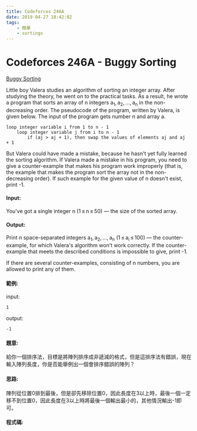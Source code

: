 ```yaml
---
title: Codeforces 246A
date: 2019-04-27 18:42:02
tags:
    - 簡單
    - sortings
---
```

# Codeforces 246A - Buggy Sorting
[Buggy Sorting](https://codeforces.com/problemset/problem/246/A)

Little boy Valera studies an algorithm of sorting an integer array. After studying the theory, he went on to the practical tasks. As a result, he wrote a program that sorts an array of n integers a<sub>1</sub>, a<sub>2</sub>, ..., a<sub>n</sub> in the non-decreasing order. The pseudocode of the program, written by Valera, is given below. The input of the program gets number n and array a.
<!-- more -->
```
loop integer variable i from 1 to n - 1
    loop integer variable j from i to n - 1
        if (aj > aj + 1), then swap the values of elements aj and aj + 1
```
But Valera could have made a mistake, because he hasn't yet fully learned the sorting algorithm. If Valera made a mistake in his program, you need to give a counter-example that makes his program work improperly (that is, the example that makes the program sort the array not in the non-decreasing order). If such example for the given value of n doesn't exist, print -1.

#### Input:
You've got a single integer n (1 ≤ n ≤ 50) — the size of the sorted array.

#### Output:
Print n space-separated integers a<sub>1</sub>, a<sub>2</sub>, ..., a<sub>n</sub> (1 ≤ a<sub>i</sub> ≤ 100) — the counter-example, for which Valera's algorithm won't work correctly. If the counter-example that meets the described conditions is impossible to give, print -1.

If there are several counter-examples, consisting of n numbers, you are allowed to print any of them.
#### 範例:
input:
```
1
```
output:
```
-1
```

#### 題意:
給你一個排序法，目標是將陣列排序成非遞減的格式，但是這排序法有錯誤，現在輸入陣列長度，你是否能舉例出一個會排序錯誤的陣列？

#### 思路:
陣列從位置0排到最後，但是卻先移除位置0，因此長度在3以上時，最後一個一定移不到位置0，因此長度在3以上時將最後一個輸出最小的，其他情況輸出-1即可。

#### 程式碼:
<script src="https://gist.github.com/Daviswww/bb7804303d64985fd6da2a32dcff7dfe.js"></script>

